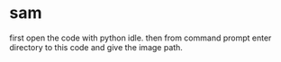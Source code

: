 # sam
first open the code with python idle.
then from command prompt enter directory to this code and give the image path.
